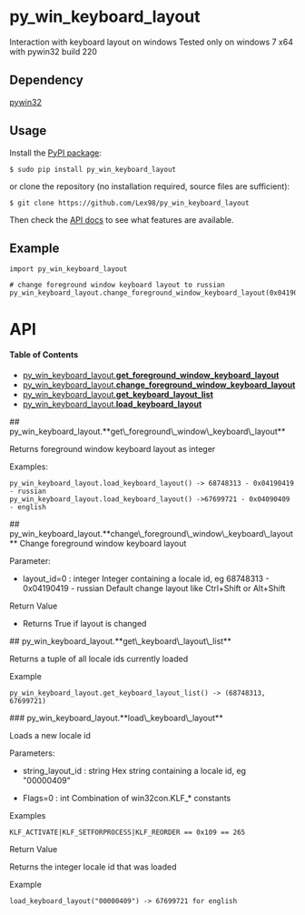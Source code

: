 py_win_keyboard_layout
========

Interaction with keyboard layout on windows
Tested only on windows 7 x64 with pywin32 build 220

## Dependency

[pywin32](https://sourceforge.net/projects/pywin32/?source=directory)

## Usage

Install the [PyPI package](https://pypi.python.org/pypi/py_win_keyboard_layout/):

    $ sudo pip install py_win_keyboard_layout

or clone the repository (no installation required, source files are sufficient):

    $ git clone https://github.com/Lex98/py_win_keyboard_layout

Then check the [API docs](https://github.com/Lex98/py_win_keyboard_layout#api) to see what features are available.

## Example


```
import py_win_keyboard_layout

# change foreground window keyboard layout to russian
py_win_keyboard_layout.change_foreground_window_keyboard_layout(0x04190419)
```


# API
#### Table of Contents

- [py\_win\_keyboard\_layout.**get\_foreground\_window\_keyboard\_layout**](#py_win_keyboard_layout.get_foreground_window_keyboard_layout)
- [py\_win\_keyboard\_layout.**change_foreground_window_keyboard_layout**](#py_win_keyboard_layout.change_foreground_window_keyboard_layout)
- [py\_win\_keyboard\_layout.**get_keyboard_layout_list**](#py_win_keyboard_layout.get_keyboard_layout_list)
- [py\_win\_keyboard\_layout.**load_keyboard_layout**](#py_win_keyboard_layout.load_keyboard_layout)


<a name="py_win_keyboard_layout.get_foreground_window_keyboard_layout"/>
## py_win_keyboard_layout.**get\_foreground\_window\_keyboard\_layout**

Returns foreground window keyboard layout as integer

Examples:

    py_win_keyboard_layout.load_keyboard_layout() -> 68748313 - 0x04190419 - russian
    py_win_keyboard_layout.load_keyboard_layout() ->67699721 - 0x04090409 - english


<a name="py_win_keyboard_layout.change_foreground_window_keyboard_layout"/>
## py_win_keyboard_layout.**change\_foreground\_window\_keyboard\_layout**
Change foreground window keyboard layout

Parameter:

- layout_id=0 : integer
Integer containing a locale id, eg 68748313 - 0x04190419 - russian
Default change layout like Ctrl+Shift or Alt+Shift

Return Value

- Returns True if layout is changed

<a name="py_win_keyboard_layout.get_keyboard_layout_list"/>
## py_win_keyboard_layout.**get\_keyboard\_layout\_list**

Returns a tuple of all locale ids currently loaded

Example

    py_win_keyboard_layout.get_keyboard_layout_list() -> (68748313, 67699721)



<a name="py_win_keyboard_layout.load_keyboard_layout"/>
### py_win_keyboard_layout.**load\_keyboard\_layout**

Loads a new locale id

Parameters:

- string_layout_id : string
Hex string containing a locale id, eg "00000409"

- Flags=0 : int
Combination of win32con.KLF_* constants

Examples

    KLF_ACTIVATE|KLF_SETFORPROCESS|KLF_REORDER == 0x109 == 265

Return Value

Returns the integer locale id that was loaded

Example

    load_keyboard_layout("00000409") -> 67699721 for english